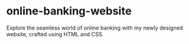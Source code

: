 # online-banking-website
Explore the seamless world of online banking with my newly designed website, crafted using HTML and CSS.
